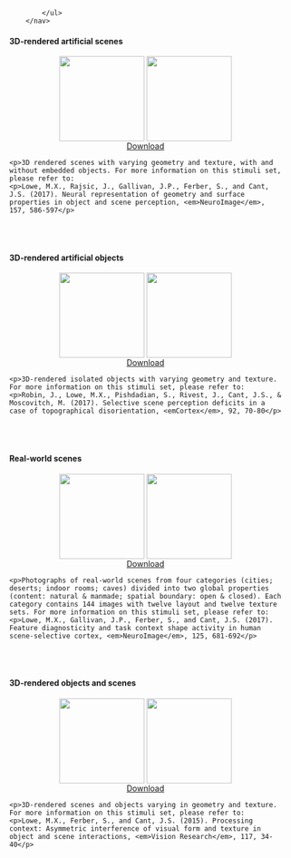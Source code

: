 <html> 
	<head>
	<title>Matthew X. Lowe</title>
	</head>
	<body>
		<nav>
    		<ul>
        		
        	 
        		
    		</ul>
		</nav> 
<h4>3D-rendered artificial scenes</h4>
<div style="text-align:center"><img align="center" src="https://raw.githubusercontent.com/mxlowe/mxlowe.github.io/master/s1.png" height="150" width="150" style='border: 0px solid #f00; margin: 0px; box-shadow: none;'>
<img align="center" src="https://raw.githubusercontent.com/mxlowe/mxlowe.github.io/master/s2.png" height="150" width="150" style='border: 0px solid #f00; margin: 0px; box-shadow: none;'>
	<br><a href="https://drive.google.com/drive/folders/1j7Aqlxwqftz32LV3j50KZqqxMXq7_2uK?usp=sharing">Download</a></div>

	<p>3D rendered scenes with varying geometry and texture, with and without embedded objects. For more information on this stimuli set, please refer to:
	<p>Lowe, M.X., Rajsic, J., Gallivan, J.P., Ferber, S., and Cant, J.S. (2017). Neural representation of geometry and surface properties in object and scene perception, <em>NeuroImage</em>, 157, 586-597</p>
<br>
<br>	
<h4>3D-rendered artificial objects</h4>
<div style="text-align:center"><img align="center" src="https://raw.githubusercontent.com/mxlowe/mxlowe.github.io/master/s5.png" height="150" width="150" style='border: 0px solid #f00; margin: 0px; box-shadow: none;'>
<img align="center" src="https://raw.githubusercontent.com/mxlowe/mxlowe.github.io/master/s6.png" height="150" width="150" style='border: 0px solid #f00; margin: 0px; box-shadow: none;'>
<br><a href="https://drive.google.com/drive/folders/1a0ca53hTC3d1nXeJ8la7cqe4PxL_1hHq?usp=sharing">Download</a></div>

	<p>3D-rendered isolated objects with varying geometry and texture. For more information on this stimuli set, please refer to:
	<p>Robin, J., Lowe, M.X., Pishdadian, S., Rivest, J., Cant, J.S., & Moscovitch, M. (2017). Selective scene perception deficits in a case of topographical disorientation, <emCortex</em>, 92, 70-80</p>
<br>
<br>	
<h4>Real-world scenes</h4>
<div style="text-align:center"><img align="center" src="https://raw.githubusercontent.com/mxlowe/mxlowe.github.io/master/s3.png" height="150" width="150" style='border: 0px solid #f00; margin: 0px; box-shadow: none;'>
<img align="center" src="https://raw.githubusercontent.com/mxlowe/mxlowe.github.io/master/s4.png" height="150" width="150" style='border: 0px solid #f00; margin: 0px; box-shadow: none;'>
<br><a href="https://drive.google.com/drive/folders/0B0k7R9wesPi2eUlTMEJZTXBwV1k?usp=sharing">Download</a></div>

	<p>Photographs of real-world scenes from four categories (cities; deserts; indoor rooms; caves) divided into two global properties (content: natural & manmade; spatial boundary: open & closed). Each category contains 144 images with twelve layout and twelve texture sets. For more information on this stimuli set, please refer to:
	<p>Lowe, M.X., Gallivan, J.P., Ferber, S., and Cant, J.S. (2017). Feature diagnosticity and task context shape activity in human scene-selective cortex, <em>NeuroImage</em>, 125, 681-692</p>
<br>
<br>	
<h4>3D-rendered objects and scenes</h4>
<div style="text-align:center"><img align="center" src="https://raw.githubusercontent.com/mxlowe/mxlowe.github.io/master/s7.png" height="150" width="150" style='border: 0px solid #f00; margin: 0px; box-shadow: none;'>
<img align="center" src="https://raw.githubusercontent.com/mxlowe/mxlowe.github.io/master/s8.png" height="150" width="150" style='border: 0px solid #f00; margin: 0px; box-shadow: none;'>
<br><a href="https://drive.google.com/drive/folders/0B0k7R9wesPi2djEyV2Z5QWhwaFE?usp=sharing">Download</a></div>

	<p>3D-rendered scenes and objects varying in geometry and texture. For more information on this stimuli set, please refer to:
	<p>Lowe, M.X., Ferber, S., and Cant, J.S. (2015). Processing context: Asymmetric interference of visual form and texture in object and scene interactions, <em>Vision Research</em>, 117, 34-40</p>



  

